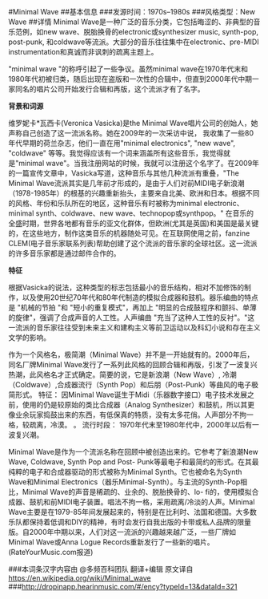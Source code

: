 #Minimal Wave
##基本信息
###发源时间：1970s–1980s
###风格类型：New Wave
##详情
Minimal Wave是一种广泛的音乐分类，它包括晦涩的、非典型的音乐范例，如new wave、脱胎换骨的electronic或synthesizer
music, synth-pop, post-punk, 和coldwave等流派。大部分的音乐往往集中在electronic、pre-MIDI
instrumentation和真诚而非讽刺的疏离主题上。



"minimal wave "的称呼引起了一些争议。虽然minimal
wave在1970年代末和1980年代初被归类，随后出现在盗版和一次性的合辑中，但直到2000年代中期一家同名的唱片公司开始发行合辑和再版，这个流派才有了名字。



**背景和词源**

维罗妮卡*瓦西卡(Veronica Vasicka)是the Minimal
Wave唱片公司的创始人，她声称自己创造了这一流派名称。她在2009年的一次采访中说， 我收集了一些80年代早期的荷兰杂志，他们一直在用"minimal
electronics", "new wave", "coldwave" 等等。我觉得应该有一个词来涵盖所有这些音乐，我觉得就是"minimal
wave"。当我注册网站的时候，我就可以注册这个名字了。在2009年的一篇宣传文章中，Vasicka写道，这种音乐与其他几种流派有重叠，"The
Minimal
Wave流派其实是几年前才形成的，是由于人们对前MIDI电子新浪潮（1978-1985年）的根基的兴趣重新抬头，主要来自北美、欧洲和日本。根据不同的风格、年份和乐队所在的地区，这种音乐有时被称为minimal
electronic、minimal synth、coldwave、new wave、technopop或synthpop。"
在音乐的全盛时期，世界各地都有音乐的亚文化群体，但欧洲(尤其是英国)和美国是最关键的，在这些地方，制作这类音乐的机器随处可见。在互联网使用之前，fanzine
CLEM(电子音乐家联系列表)帮助创建了这个流派的音乐家的全球社区。这一流派的许多音乐家都是通过邮件合作的。



**特征**

根据Vasicka的说法，这种类型的标志包括最小的音乐结构，相对不加修饰的制作，以及使用20世纪70年代和80年代制造的模拟合成器和鼓机。器乐编曲的特点是
"机械的节拍 "和 "短小的重复模式"，再加上 "明显的合成鼓程序和颤抖、单薄的旋律"，强调了合成声音的人工性。人声编曲
"充当了这种人工性的反衬"。"这一流派的音乐家往往受到未来主义和建构主义等前卫运动以及科幻小说和存在主义文学的影响。



作为一个风格名，极简潮（Minimal Wave）并不是一开始就有的。2000年后，同名厂牌Minimal
Wave发行了一系列此风格的回顾合辑和再版，引发了一波复兴热潮，此风格名才正式确定。简要的说，它是新浪潮（New Wave）,
冷潮（Coldwave）,合成器流行（Synth Pop）和后朋（Post-Punk）等曲风的电子极简形式。 特征： 因Minimal
Wave诞生于Midi（乐器数字接口）电子技术发展之前，使用的仍是较原始的类比合成器（Analog
Synthesizer）和鼓机，所以其更像业余玩家捣鼓出来的东西，有低保真的特质，没有太多花俏。人声部分不拘一格，较疏离，冷漠。 。 流行时段：
1970年代末至1980年代中，2000年以后有一波复兴潮。



Minimal Wave是作为一个流派名称在回顾中被创造出来的。它参考了新浪潮New Wave, Coldwave, Synth Pop and Post-
Punk等最电子和最简约的形式。在其最纯粹的电子和合成器驱动的形式被称为Minimal Synth。它也被命名为Synth Wave和Minimal
Electronics（器乐Minimal-Synth）。与主流的Synth-Pop相比，Minimal Wave的声音是稀疏的、业余的、脱胎换骨的、lo-
fi的，使用模拟合成器、鼓机和前MIDI电子装置。唱法不拘一格，采用疏离/冷淡的人声。Minimal
Wave主要是在1979-85年间发展起来的，特别是在比利时、法国和德国。大多数乐队都保持着低调和DIY的精神，有时会发行自我出版的卡带或私人品牌的限量版。自2000年中期以来，人们对这一流派的兴趣越来越广泛，一些厂牌如Minimal
Wave或Anna Logue Records重新发行了一些新的唱片。(RateYourMusic.com报道)

###本词条汉字内容由 @多频百科团队 翻译+编辑
原文译自 https://en.wikipedia.org/wiki/Minimal_wave
###http://dropinapp.hearinmusic.com/#/ency?typeId=13&dataId=321

